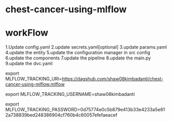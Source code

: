# chest-cancer-using-mlflow

# workFlow

1.Update config.yaml
2.update secrets.yaml[optional]
3.update params.yaml
4.update the entity
5.update the configuration manager in src config
6.update the components
7.update the pipeline
8.update the main.py
9.update the dvc.yaml




export MLFLOW_TRACKING_URI=https://dagshub.com/shaw08kimbadanti/chest-cancer-using-mlflow.mlflow

export MLFLOW_TRACKING_USERNAME=shaw08kimbadanti

export MLFLOW_TRACKING_PASSWORD=0d75774e0c5b879e413b33e4233a5e812a738839bed248386904cf760b4c60057efefaeacef
